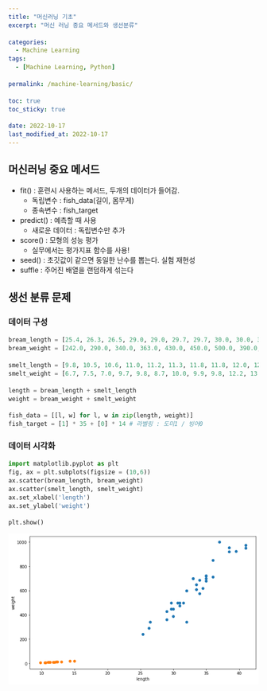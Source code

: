 ```yaml
---
title: "머신러닝 기초"
excerpt: "머신 러닝 중요 메서드와 생선분류"

categories:
  - Machine Learning
tags:
  - [Machine Learning, Python]

permalink: /machine-learning/basic/

toc: true
toc_sticky: true

date: 2022-10-17
last_modified_at: 2022-10-17
---
```

  
  
  
  
## 머신러닝 중요 메서드

- fit() : 훈련시 사용하는 메서드, 두개의 데이터가 들어감.
    - 독립변수 : fish_data(길이, 몸무게)
    - 종속변수 : fish_target
- predict() : 예측할 때 사용
    - 새로운 데이터 : 독립변수만 추가
- score() : 모형의 성능 평가
    - 실무에서는 평가지표 함수를 사용!
- seed() : 초깃값이 같으면 동일한 난수를 뽑는다. 실험 재현성
- suffle : 주어진 배열을 랜덤하게 섞는다

  
  
  
  
## 생선 분류 문제

### 데이터 구성

```python
bream_length = [25.4, 26.3, 26.5, 29.0, 29.0, 29.7, 29.7, 30.0, 30.0, 30.7, 31.0, 31.0, 31.5, 32.0, 32.0, 32.0, 33.0, 33.0, 33.5, 33.5, 34.0, 34.0, 34.5, 35.0, 35.0, 35.0, 35.0, 36.0, 36.0, 37.0, 38.5, 38.5, 39.5, 41.0, 41.0]
bream_weight = [242.0, 290.0, 340.0, 363.0, 430.0, 450.0, 500.0, 390.0, 450.0, 500.0, 475.0, 500.0, 500.0, 340.0, 600.0, 600.0, 700.0, 700.0, 610.0, 650.0, 575.0, 685.0, 620.0, 680.0, 700.0, 725.0, 720.0, 714.0, 850.0, 1000.0, 920.0, 955.0, 925.0, 975.0, 950.0]

smelt_length = [9.8, 10.5, 10.6, 11.0, 11.2, 11.3, 11.8, 11.8, 12.0, 12.2, 12.4, 13.0, 14.3, 15.0]
smelt_weight = [6.7, 7.5, 7.0, 9.7, 9.8, 8.7, 10.0, 9.9, 9.8, 12.2, 13.4, 12.2, 19.7, 19.9]

length = bream_length + smelt_length
weight = bream_weight + smelt_weight

fish_data = [[l, w] for l, w in zip(length, weight)]
fish_target = [1] * 35 + [0] * 14 # 라벨링 : 도미1 / 빙어0
```
  
  
  
### 데이터 시각화
```python
import matplotlib.pyplot as plt
fig, ax = plt.subplots(figsize = (10,6))
ax.scatter(bream_length, bream_weight)
ax.scatter(smelt_length, smelt_weight)
ax.set_xlabel('length')
ax.set_ylabel('weight')

plt.show()
```
![a](/assets/images/posts_img/machine-learning-first/fish_1.png)
